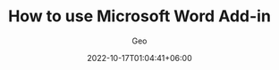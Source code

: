 ---
title: How to use Microsoft Word Add-in
date: 2022-10-17T01:04:41+06:00
author: Geo
description: "This is meta description"
---